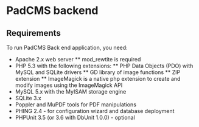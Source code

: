 PadCMS backend
==============

Requirements
------------

To run PadCMS Back end application, you need:
* Apache 2.x web server
** mod_rewtite is required
* PHP 5.3 with the following extensions:
** PHP Data Objects (PDO) with MySQL and SQLite drivers
** GD library of image functions
** ZIP extension
** ImageMagick is a native php extension to create and modify images using the ImageMagick API
* MySQL 5.x with the MyISAM storage engine
* SQLite 3.x
* Poppler and MuPDF tools for PDF manipulations
* PHING 2.4 - for configuration wizard and database deployment
* PHPUnit 3.5 (or 3.6 with DbUnit 1.0.0) - optional